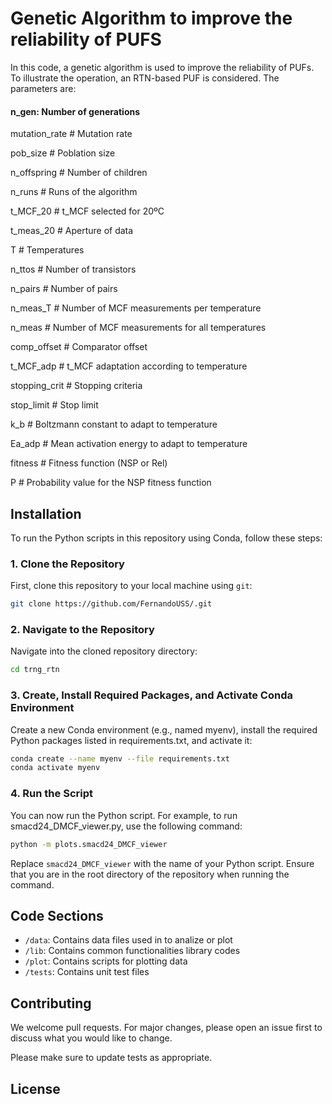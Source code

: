# Genetic Algorithm to improve the reliability of PUFS 

In this code, a genetic algorithm is used to improve the reliability of PUFs. To illustrate the operation, an RTN-based PUF is considered.  The parameters are:

#### n_gen: Number of generations

mutation_rate  # Mutation rate

pob_size       # Poblation size

n_offspring    # Number of children 

n_runs         # Runs of the algorithm 

t_MCF_20       # t_MCF selected for 20ºC

t_meas_20      # Aperture of data

T              # Temperatures

n_ttos         # Number of transistors

n_pairs        # Number of pairs

n_meas_T       # Number of MCF measurements per temperature

n_meas         # Number of MCF measurements for all temperatures

comp_offset    # Comparator offset

t_MCF_adp      # t_MCF adaptation according to temperature

stopping_crit  # Stopping criteria

stop_limit     # Stop limit

k_b            # Boltzmann constant to adapt to temperature

Ea_adp         # Mean activation energy to adapt to temperature

fitness        # Fitness function (NSP or Rel)

P              # Probability value for the NSP fitness function

## Installation

To run the Python scripts in this repository using Conda, follow these steps:

### 1. Clone the Repository

First, clone this repository to your local machine using `git`:

```bash
git clone https://github.com/FernandoUSS/.git
```

### 2. Navigate to the Repository

Navigate into the cloned repository directory:

```bash
cd trng_rtn
```

### 3. Create, Install Required Packages, and Activate Conda Environment
Create a new Conda environment (e.g., named myenv), install the required Python packages listed in requirements.txt, and activate it:

```bash
conda create --name myenv --file requirements.txt
conda activate myenv
```

### 4. Run the Script
You can now run the Python script. For example, to run smacd24_DMCF_viewer.py, use the following command:

```bash
python -m plots.smacd24_DMCF_viewer
```

Replace `smacd24_DMCF_viewer` with the name of your Python script. Ensure that you are in the root directory of the repository when running the command.

## Code Sections

- `/data`: Contains data files used in to analize or plot
- `/lib`: Contains common functionalities library codes
- `/plot`: Contains scripts for plotting data
- `/tests`: Contains unit test files

## Contributing

We welcome pull requests. For major changes, please open an issue first to discuss what you would like to change.

Please make sure to update tests as appropriate.

## License
